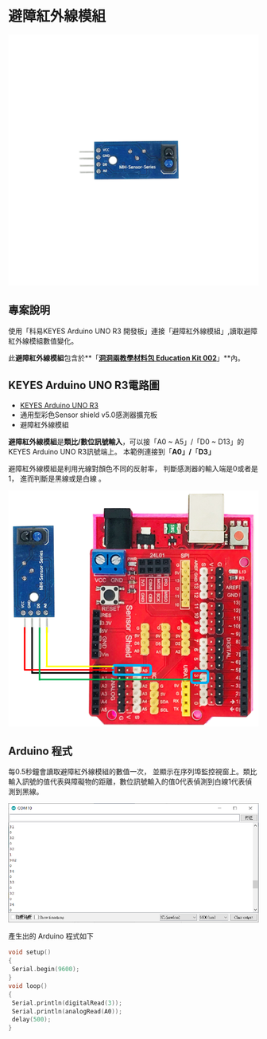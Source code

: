 # 避障紅外線模組

![](../../.gitbook/assets/0%20%281%29%20%286%29.png)

## 專案說明

使用「科易KEYES Arduino UNO R3 開發板」連接「避障紅外線模組」,讀取避障紅外線模組數值變化。

此**避障紅外線模組**包含於**「**[洞洞兩教學材料包 Education Kit 002](https://www.robotkingdom.com.tw/product/rk-education-kit-002/)**」**內。

## KEYES Arduino UNO R3電路圖

* [KEYES Arduino UNO R3](https://www.robotkingdom.com.tw/product/keyes-uno-r3/)
* 通用型彩色Sensor shield v5.0感測器擴充板
* 避障紅外線模組

**避障紅外線模組**是**類比/數位訊號輸入**，可以接「A0 ~ A5」/「D0 ~ D13」的KEYES Arduino UNO R3訊號端上。 本範例連接到「**A0」/**「**D3」**

避障紅外線模組是利用光線對顏色不同的反射率， 判斷感測器的輸入端是0或者是1， 進而判斷是黑線或是白線 。

![](../../.gitbook/assets/1%20%283%29%20%281%29.png)

## Arduino 程式

每0.5秒鐘會讀取避障紅外線模組的數值一次， 並顯示在序列埠監控視窗上。類比輸入訊號的值代表與障礙物的距離，數位訊號輸入的值0代表偵測到白線1代表偵測到黑線。

![](../../.gitbook/assets/2%20%284%29%20%285%29.png)

產生出的 Arduino 程式如下

```c
void setup()
{
 Serial.begin(9600);
}
void loop()
{
 Serial.println(digitalRead(3));
 Serial.println(analogRead(A0));
 delay(500);
}
```

